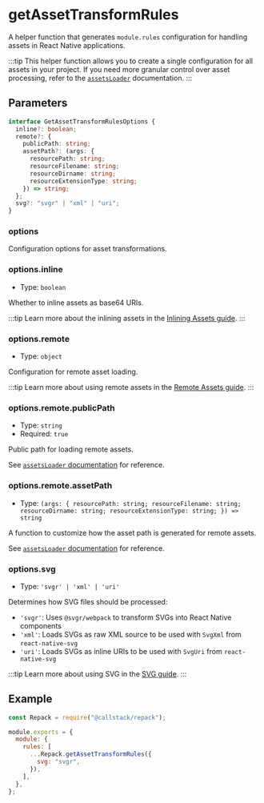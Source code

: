 # getAssetTransformRules

A helper function that generates `module.rules` configuration for handling assets in React Native applications.

:::tip
This helper function allows you to create a single configuration for all assets in your project. If you need more granular control over asset processing, refer to the [`assetsLoader`](/api/loaders/assets-loader) documentation.
:::

## Parameters

```ts
interface GetAssetTransformRulesOptions {
  inline?: boolean;
  remote?: {
    publicPath: string;
    assetPath?: (args: {
      resourcePath: string;
      resourceFilename: string;
      resourceDirname: string;
      resourceExtensionType: string;
    }) => string;
  };
  svg?: "svgr" | "xml" | "uri";
}
```

### options

Configuration options for asset transformations.

### options.inline

- Type: `boolean`

Whether to inline assets as base64 URIs.

:::tip
Learn more about the inlining assets in the [Inlining Assets guide](/docs/guides/inline-assets).
:::

### options.remote

- Type: `object`

Configuration for remote asset loading.

:::tip
Learn more about using remote assets in the [Remote Assets guide](/docs/guides/remote-assets).
:::

### options.remote.publicPath

- Type: `string`
- Required: `true`

Public path for loading remote assets.

See [`assetsLoader` documentation](/api/loaders/assets-loader#remotepublicpath) for reference.

### options.remote.assetPath

- Type: `(args: { resourcePath: string; resourceFilename: string; resourceDirname: string; resourceExtensionType: string; }) => string`

A function to customize how the asset path is generated for remote assets.

See [`assetsLoader` documentation](/api/loaders/assets-loader#remoteassetpath) for reference.

### options.svg

- Type: `'svgr' | 'xml' | 'uri'`

Determines how SVG files should be processed:

- `'svgr'`: Uses `@svgr/webpack` to transform SVGs into React Native components
- `'xml'`: Loads SVGs as raw XML source to be used with `SvgXml` from `react-native-svg`
- `'uri'`: Loads SVGs as inline URIs to be used with `SvgUri` from `react-native-svg`

:::tip
Learn more about using SVG in the [SVG guide](/docs/guides/svg).
:::

## Example

```js title=rspack.config.cjs
const Repack = require("@callstack/repack");

module.exports = {
  module: {
    rules: [
      ...Repack.getAssetTransformRules({
        svg: "svgr",
      }),
    ],
  },
};
```
